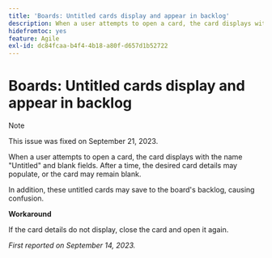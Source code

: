 ```yaml
---
title: 'Boards: Untitled cards display and appear in backlog'
description: When a user attempts to open a card, the card displays with the name Untitled and blank fields. After a time, the desired card details may populate, or the card may remain blank. In addition, these untitled cards may save to the board's backlog, causing confusion.
hidefromtoc: yes
feature: Agile
exl-id: dc84fcaa-b4f4-4b18-a80f-d657d1b52722
---
```

# Boards: Untitled cards display and appear in backlog

>[!NOTE]
>
>This issue was fixed on September 21, 2023.

When a user attempts to open a card, the card displays with the name "Untitled" and blank fields. After a time, the desired card details may populate, or the card may remain blank.

In addition, these untitled cards may save to the board's backlog, causing confusion.

**Workaround**

If the card details do not display, close the card and open it again.

_First reported on September 14, 2023._
